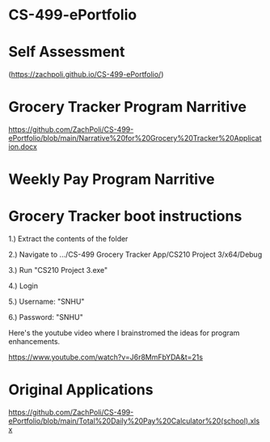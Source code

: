 # CS-499-ePortfolio

# Self Assessment
(https://zachpoli.github.io/CS-499-ePortfolio/)

# Grocery Tracker Program Narritive
https://github.com/ZachPoli/CS-499-ePortfolio/blob/main/Narrative%20for%20Grocery%20Tracker%20Application.docx

# Weekly Pay Program Narritive




# Grocery Tracker boot instructions
1.) Extract the contents of the folder

2.) Navigate to .../CS-499 Grocery Tracker App/CS210 Project 3/x64/Debug

3.) Run "CS210 Project 3.exe"

4.) Login

5.)  Username: "SNHU"

6.) Password: "SNHU"


Here's the youtube video where I brainstromed the ideas for program enhancements. 

https://www.youtube.com/watch?v=J6r8MmFbYDA&t=21s

# Original Applications
https://github.com/ZachPoli/CS-499-ePortfolio/blob/main/Total%20Daily%20Pay%20Calculator%20(school).xlsx
